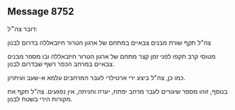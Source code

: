 ## Message 8752

דובר צה״ל:

צה"ל תקף שורת מבנים צבאיים במתחם של ארגון הטרור חיזבאללה בדרום לבנון

מטוסי קרב תקפו לפני זמן קצר מתחם של ארגון הטרור חיזבאללה ובו מספר מבנים צבאיים במרחב הכפר רשף שבדרום לבנון.

כמו כן, צה"ל ביצע ירי ארטילרי לעבר המרחבים עלמא א-שעב ועיתרון.

בנוסף, זוהו מספר שיגורים לעבר מרחב יפתח, יערה וחניתה, אין נפגעים. צה"ל תקף את מקורות הירי בשטח לבנון.

